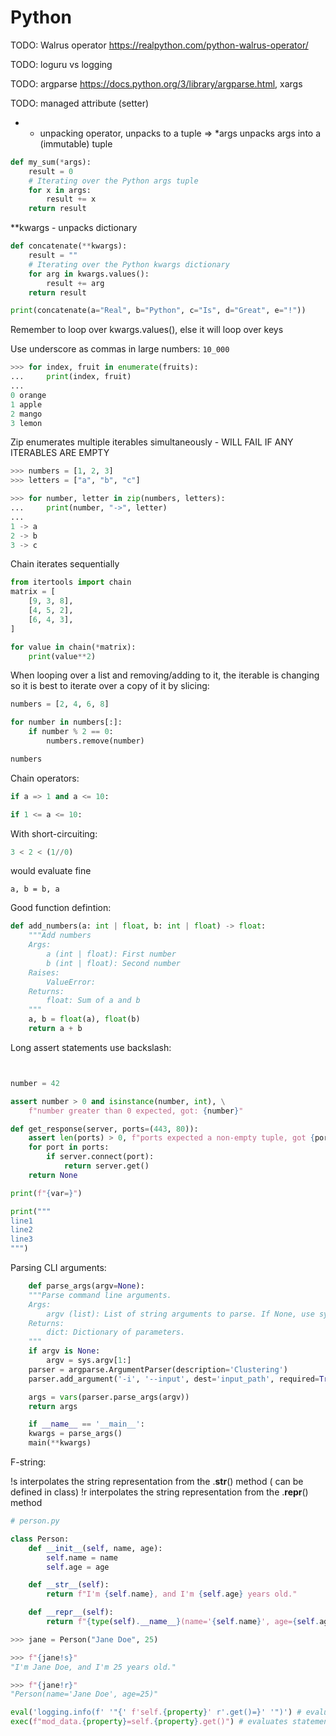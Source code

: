 # Python

TODO: Walrus operator <https://realpython.com/python-walrus-operator/>

TODO: loguru vs logging

TODO: argparse <https://docs.python.org/3/library/argparse.html>, xargs

TODO: managed attribute (setter)


* - unpacking operator, unpacks to a tuple
=> *args unpacks args into a (immutable) tuple
```python
def my_sum(*args):
    result = 0
    # Iterating over the Python args tuple
    for x in args:
        result += x
    return result
```

**kwargs - unpacks dictionary 

```python
def concatenate(**kwargs):
    result = ""
    # Iterating over the Python kwargs dictionary
    for arg in kwargs.values():
        result += arg
    return result

print(concatenate(a="Real", b="Python", c="Is", d="Great", e="!"))
```

Remember to loop over kwargs.values(), else it will loop over keys 

Use underscore as commas in large numbers: ```10_000```

```python
>>> for index, fruit in enumerate(fruits):
...     print(index, fruit)
...
0 orange
1 apple
2 mango
3 lemon
```

Zip enumerates multiple iterables simultaneously - WILL FAIL IF ANY ITERABLES ARE EMPTY
```python
>>> numbers = [1, 2, 3]
>>> letters = ["a", "b", "c"]

>>> for number, letter in zip(numbers, letters):
...     print(number, "->", letter)
...
1 -> a
2 -> b
3 -> c
```

Chain iterates sequentially

```python
from itertools import chain
matrix = [
    [9, 3, 8],
    [4, 5, 2],
    [6, 4, 3],
]

for value in chain(*matrix):
    print(value**2)
```

When looping over a list and removing/adding to it, the iterable is changing so it is best to iterate over a copy of it by slicing:

```python
numbers = [2, 4, 6, 8]

for number in numbers[:]:
    if number % 2 == 0:
        numbers.remove(number)

numbers
```

Chain operators:

```python 
if a => 1 and a <= 10:

if 1 <= a <= 10:
```
With short-circuiting:
```python 
3 < 2 < (1//0)
```
would evaluate fine 

```a, b = b, a```

Good function defintion:
```python
def add_numbers(a: int | float, b: int | float) -> float:
    """Add numbers
    Args:
        a (int | float): First number
        b (int | float): Second number
    Raises:
        ValueError:
    Returns:
        float: Sum of a and b
    """
    a, b = float(a), float(b)
    return a + b

```

Long assert statements use backslash:
```python


number = 42

assert number > 0 and isinstance(number, int), \
    f"number greater than 0 expected, got: {number}"

def get_response(server, ports=(443, 80)):
    assert len(ports) > 0, f"ports expected a non-empty tuple, got {ports}"
    for port in ports:
        if server.connect(port):
            return server.get()
    return None
```

```python
print(f"{var=}")

print("""
line1
line2
line3
""")
```

Parsing CLI arguments:
```python
    def parse_args(argv=None):
    """Parse command line arguments.
    Args:
        argv (list): List of string arguments to parse. If None, use sys.argv. This is so the function can be called from Jupyter notebooks.
    Returns:
        dict: Dictionary of parameters.
    """
    if argv is None:
        argv = sys.argv[1:]
    parser = argparse.ArgumentParser(description='Clustering')
    parser.add_argument('-i', '--input', dest='input_path', required=True, help='Input file name.')

    args = vars(parser.parse_args(argv))
    return args

    if __name__ == '__main__':
    kwargs = parse_args()
    main(**kwargs)
```

F-string:

!s interpolates the string representation from the .__str__() method ( can be defined in class)
!r interpolates the string representation from the .__repr__() method

```python 
# person.py

class Person:
    def __init__(self, name, age):
        self.name = name
        self.age = age

    def __str__(self):
        return f"I'm {self.name}, and I'm {self.age} years old."

    def __repr__(self):
        return f"{type(self).__name__}(name='{self.name}', age={self.age})"

>>> jane = Person("Jane Doe", 25)

>>> f"{jane!s}"
"I'm Jane Doe, and I'm 25 years old."

>>> f"{jane!r}"
"Person(name='Jane Doe', age=25)"
```

```python
eval('logging.info(f' '"{' f'self.{property}' r'.get()=}' '")') # evaluates functions
exec(f"mod_data.{property}=self.{property}.get()") # evaluates statements/assignments
```